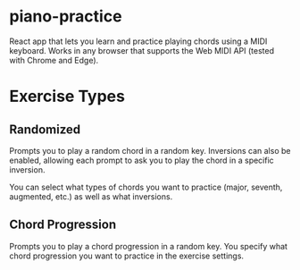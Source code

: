 # piano-practice

React app that lets you learn and practice playing chords using a MIDI keyboard. Works in any browser that supports the Web MIDI API (tested with Chrome and Edge).<br>

# Exercise Types

## Randomized

Prompts you to play a random chord in a random key. Inversions can also be enabled, allowing each prompt to ask you to play the chord in a specific inversion.

You can select what types of chords you want to practice (major, seventh, augmented, etc.) as well as what inversions.

## Chord Progression
Prompts you to play a chord progression in a random key. You specify what chord progression you want to practice in the exercise settings.
